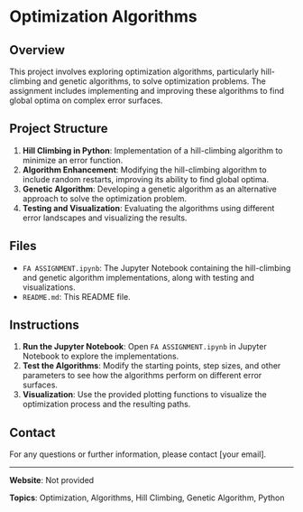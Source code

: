 # Optimization Algorithms

## Overview

This project involves exploring optimization algorithms, particularly hill-climbing and genetic algorithms, to solve optimization problems. The assignment includes implementing and improving these algorithms to find global optima on complex error surfaces.

## Project Structure

1. **Hill Climbing in Python**: Implementation of a hill-climbing algorithm to minimize an error function.
2. **Algorithm Enhancement**: Modifying the hill-climbing algorithm to include random restarts, improving its ability to find global optima.
3. **Genetic Algorithm**: Developing a genetic algorithm as an alternative approach to solve the optimization problem.
4. **Testing and Visualization**: Evaluating the algorithms using different error landscapes and visualizing the results.

## Files

- `FA ASSIGNMENT.ipynb`: The Jupyter Notebook containing the hill-climbing and genetic algorithm implementations, along with testing and visualizations.
- `README.md`: This README file.

## Instructions

1. **Run the Jupyter Notebook**: Open `FA ASSIGNMENT.ipynb` in Jupyter Notebook to explore the implementations.
2. **Test the Algorithms**: Modify the starting points, step sizes, and other parameters to see how the algorithms perform on different error surfaces.
3. **Visualization**: Use the provided plotting functions to visualize the optimization process and the resulting paths.

## Contact

For any questions or further information, please contact [your email].

---

**Website**: Not provided

**Topics**: Optimization, Algorithms, Hill Climbing, Genetic Algorithm, Python
